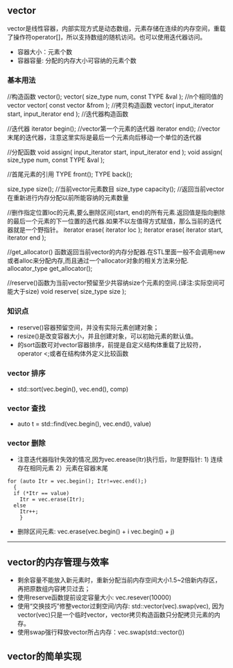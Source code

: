 
## vector

vector是线性容器，内部实现方式是动态数组，元素存储在连续的内存空间，重载了操作符operator[]，所以支持数组的随机访问。也可以使用迭代器访问。

* 容器大小：元素个数
* 容器容量: 分配的内存大小可容纳的元素个数

### 基本用法

//构造函数
vector();
vector( size_type num, const TYPE &val ); //n个相同值的vector
vector( const vector &from );             //拷贝构造函数
vector( input_iterator start, input_iterator end ); //迭代器构造函数

//迭代器
iterator begin(); //vector第一个元素的迭代器
iterator end(); //vector末尾的迭代器，注意这里实际是最后一个元素向后移动一个单位的迭代器

//分配函数
void assign( input_iterator start, input_iterator end );
void assign( size_type num, const TYPE &val );

//首尾元素的引用
TYPE front();
TYPE back();

size_type size();      //当前vector元素数目
size_type capacity(); //返回当前vector在重新进行内存分配以前所能容纳的元素数量

//删作指定位置loc的元素,要么删除区间[start, end)的所有元素.返回值是指向删除的最后一个元素的下一位置的迭代器.如果不以左值得方式赋值，那么当前的迭代器就是一个野指针。
iterator erase( iterator loc );
iterator erase( iterator start, iterator end );

//get_allocator() 函数返回当前vector的内存分配器.在STL里面一般不会调用new或者alloc来分配内存,而且通过一个allocator对象的相关方法来分配.
allocator_type get_allocator();

//reserve()函数为当前vector预留至少共容纳size个元素的空间.(译注:实际空间可能大于size)
void reserve( size_type size );

### 知识点

* reserve()容器预留空间，并没有实际元素创建对象；
* resize()是改变容器大小，并且创建对象，可以初始元素的默认值。
* <algorithm>的sort函数可对vector容器排序，前提是自定义结构体重载了比较符，operator <;或者在结构体外定义比较函数

### vector 排序
  * std::sort(vec.begin(), vec.end(), comp)

### vector 查找
  * auto t = std::find(vec.begin(), vec.end(), value)
 
### vector 删除
  * 注意迭代器指针失效的情况,因为vec.erease(Itr)执行后，Itr是野指针: 1) 连续存在相同元素 2）元素在容器末尾
  
  ```
  for (auto Itr = vec.begin(); Itr!=vec.end();)
    {
    if (*Itr == value)
      Itr = vec.erase(Itr);
    else
      Itr++;
      }
  ```
 
  * 删除区间元素: vec.erase(vec.begin() + i vec.begin() + j)
  
  ---
  
  ## vector的内存管理与效率
  * 剩余容量不能放入新元素时，重新分配当前内存空间大小1.5~2倍新内存区，再把原数组内容拷贝过去；
  * 使用reserve函数提前设定容量大小: vec.resever(10000)
  * 使用“交换技巧”修整vector过剩空间/内存: std::vector<int>(vec).swap(vec), 因为vector<int>(vec)只是一个临时vector，vector拷贝构造函数只分配拷贝元素的内存。
  * 使用swap强行释放vector所占内存：vec.swap(std::vector<int>())
  
  ## vector的简单实现
  
  
  
  
  
